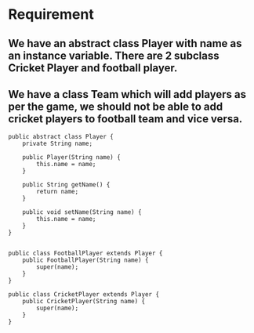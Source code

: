 # Requirement

## We have an abstract class Player with name as an instance variable. There are 2 subclass Cricket Player and football player.
## We have a class Team which will add players as per the game, we should not be able to add cricket players to football team and vice versa.


    public abstract class Player {
        private String name;
    
        public Player(String name) {
            this.name = name;
        }
    
        public String getName() {
            return name;
        }
    
        public void setName(String name) {
            this.name = name;
        }
    }


    public class FootballPlayer extends Player {
        public FootballPlayer(String name) {
            super(name);
        }
    }

    public class CricketPlayer extends Player {
        public CricketPlayer(String name) {
            super(name);
        }
    }
